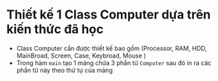 # Thiết kế 1 Class Computer dựa trên kiến thức đã học
+ Class Computer cần được thiết kế bao gồm (Processor, RAM, HDD, MainBroad, Screen, Case, Keybroad, Mouse )
+ Trong hàm `main` tạo 1 mảng chứa 3 phần tử `Computer` sau đó in ra các phần tử này theo thứ tự của mảng

